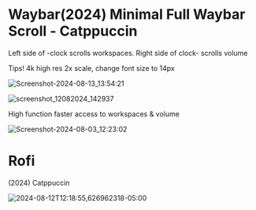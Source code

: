 # Waybar(2024) Minimal Full Waybar Scroll - Catppuccin

Left side of -clock scrolls workspaces. Right side of clock- scrolls volume

Tips! 4k high res 2x scale, change font size to 14px

![Screenshot-2024-08-13_13:54:21](https://github.com/user-attachments/assets/3ac707ff-a824-4a5a-80c2-c6f73348fdfc)

![screenshot_12082024_142937](https://github.com/user-attachments/assets/ea3f1db8-616f-462f-a45d-15ea3686112f)


High function faster access to workspaces & volume

![Screenshot-2024-08-03_12:23:02](https://github.com/user-attachments/assets/fdfdf859-65ba-4302-b2af-4a49fe05ae1d)

# Rofi              
(2024) Catppuccin

![2024-08-12T12:18:55,626962318-05:00](https://github.com/user-attachments/assets/8c16c637-4a3a-4b69-9c4e-045d4b61ed8d)
